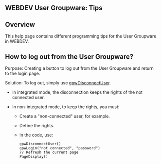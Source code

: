 
## WEBDEV User Groupware: Tips
			

<a name="NOTE1"></a>
<a name="NOTE1_1"></a>


## Overview
<a name="overview_ELTTEXTE000077"></a>
This help page contains different programming tips for the User Groupware in WEBDEV. 

<a name="NOTE2"></a>
<a name="NOTE2_1"></a>


## How to log out from the User Groupware?
<a name="how_log_out_from_the_user_groupware_ELTTEXTE000101"></a>
Purpose: Creating a button to log out from the User Groupware and return to the login page.

Solution: To log out, simply use [gpwDisconnectUser](../WDLang6/1000021100.md). 

- In integrated mode, the disconnection keeps the rights of the not connected user.

- In non-integrated mode, to keep the rights, you must:

	- Create a "non-connected" user, for example. 

	- Define the rights. 

	- In the code, use: 
			
		```wl
		gpwDisconnectUser()
		gpwLogin("not connected", "password")
		// Refresh the current page
		PageDisplay()
		```









